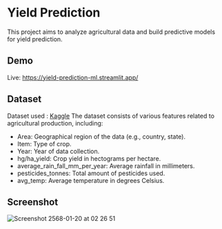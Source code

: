 # Yield Prediction
This project aims to analyze agricultural data and build predictive models for yield prediction.

## Demo
Live: https://yield-prediction-ml.streamlit.app/

## Dataset
Dataset used : [Kaggle](https://www.kaggle.com/datasets/patelris/crop-yield-prediction-dataset?select=yield_df.csv)
The dataset consists of various features related to agricultural production, including:
 - Area: Geographical region of the data (e.g., country, state).
 - Item: Type of crop.
 - Year: Year of data collection.
 - hg/ha_yield: Crop yield in hectograms per hectare.
 - average_rain_fall_mm_per_year: Average rainfall in millimeters.
 - pesticides_tonnes: Total amount of pesticides used.
 - avg_temp: Average temperature in degrees Celsius.

## Screenshot
![Screenshot 2568-01-20 at 02 26 51](https://github.com/user-attachments/assets/d390549e-f745-405a-91ee-be49642fd92f)
